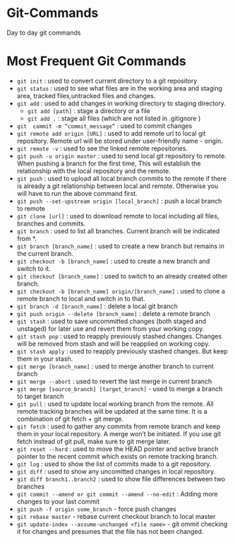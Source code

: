 # Git-Commands
Day to day git commands

# Most Frequent Git Commands

* `git init` : used to convert current directory to a git repository
* `git status`  : used to see what files are in the working area and staging area, tracked files,untracked files and changes.
* `git add` : used to add changes in working directory to staging directory.
    * `git add [path]`  : stage a directory or a file
    * `git add .` : stage all files (which are not listed in .gitignore )
* `git  commit -m “commit_message”` : used to commit changes
* `git remote add origin [URL]` : used to add remote url to local git repository. Remote url will be stored under user-friendly name - origin.
* `git remote -v` : used to see the linked remote repositories.
* `git push -u origin master` : used to send local git repository to remote. When pushing a branch for the first time, This will establish the relationship with the local repository and the remote.
* `git push` : used to upload all local branch commits to the remote if there is already a git relationship between local and remote. Otherwise you will have to run the above command first.
* `git push --set-upstream origin [local_branch]` :  push a local branch to remote
* `git clone [url]` : used to download remote to local including all files, branches and commits.
* `git branch` :  used to list all branches. Current branch will be indicated from *.
* `git branch [branch_name]` : used to create a new branch but remains in the current branch.
* `git checkout -b [branch_name]` : used to create a new branch and switch to it.
* `git checkout [branch_name]` : used to switch to an already created other branch.
* `git checkout -b [branch_name] origin/[branch_name]` : used to clone a remote branch to local and switch in to that.
* `git branch -d [branch_name]` : delete a local git branch
* `git push origin --delete [branch_name]` : delete a remote branch
* `git stash` : used to save uncommitted changes (both staged and unstaged) for later use and revert them from your working copy.
* `git stash pop` : used to reapply previously stashed changes. Changes will be removed from stash and will be reapplied on working copy. 
* `git stash apply` : used to reapply previously stashed changes. But keep them in your stash.
* `git merge [branch_name]` : used to merge another branch to current branch
* `git merge --abort` : used to revert the last merge in current branch
* `git merge [source_branch] [target_branch]` - used to merge a branch to target branch
* `git pull` : used to update local working branch from the remote. All remote tracking branches will be updated at the same time. It is a combination of git fetch + git merge.
* `git fetch` : used to gather any commits from remote branch and keep them in your local repository. A merge won’t be initiated. If you use git fetch instead of git pull, make sure to git merge later.
* `git reset --hard` : used to move the HEAD pointer and active branch pointer to the recent commit which exists on remote tracking branch.
* `git log` : used to show the list of commits made to a git repository.
* `git diff` : used to show any uncomitted changes in local repository.
* `git diff branch1..branch2` : used to show file differences between two branches
* `git commit --amend or git commit --amend --no-edit` : Adding more changes to your last commit
* `git push -f origin some_branch` - force push changes
* `git rebase master` - rebase current checkout branch to local master
* `git update-index --assume-unchanged <file name>` - git ommit checking it for changes and presumes that the file has not been changed.
